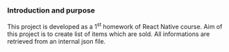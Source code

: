 ### Introduction and purpose
This project is developed as a 1<sup>st</sup> homework of React Native course. Aim of this project is to create list of items which are sold. All informations are retrieved from an internal json file.